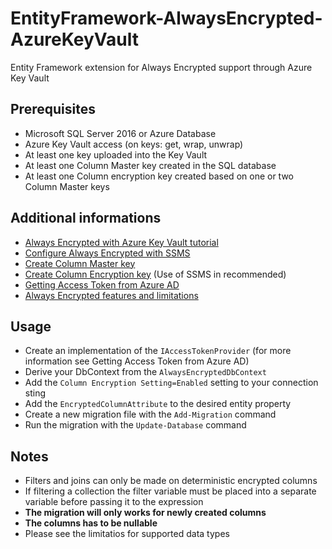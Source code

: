 # EntityFramework-AlwaysEncrypted-AzureKeyVault
Entity Framework extension for Always Encrypted support through Azure Key Vault

## Prerequisites
- Microsoft SQL Server 2016 or Azure Database
- Azure Key Vault access (on keys: get, wrap, unwrap)
- At least one key uploaded into the Key Vault
- At least one Column Master key created in the SQL database
- At least one Column encryption key created based on one or two Column Master keys

## Additional informations
- [Always Encrypted with Azure Key Vault tutorial](https://docs.microsoft.com/en-us/azure/sql-database/sql-database-always-encrypted-azure-key-vault)
- [Configure Always Encrypted with SSMS](https://docs.microsoft.com/en-us/sql/relational-databases/security/encryption/configure-always-encrypted-using-sql-server-management-studio)
- [Create Column Master key](https://docs.microsoft.com/en-us/sql/t-sql/statements/create-column-master-key-transact-sql)
- [Create Column Encryption key](https://docs.microsoft.com/en-us/sql/t-sql/statements/create-column-encryption-key-transact-sql) (Use of SSMS in recommended)
- [Getting Access Token from Azure AD](https://docs.microsoft.com/en-us/azure/key-vault/key-vault-use-from-web-application)
- [Always Encrypted features and limitations](https://docs.microsoft.com/en-us/sql/relational-databases/security/encryption/always-encrypted-database-engine)

## Usage
- Create an implementation of the `IAccessTokenProvider` (for more information see Getting Access Token from Azure AD)
- Derive your DbContext from the `AlwaysEncryptedDbContext`
- Add the `Column Encryption Setting=Enabled` setting to your connection sting
- Add the `EncryptedColumnAttribute` to the desired entity property
- Create a new migration file with the `Add-Migration` command
- Run the migration with the `Update-Database` command

## Notes
- Filters and joins can only be made on deterministic encrypted columns
- If filtering a collection the filter variable must be placed into a separate variable before passing it to the expression
- __The migration will only works for newly created columns__
- __The columns has to be nullable__
- Please see the limitatios for supported data types